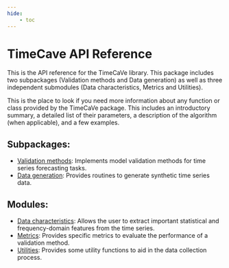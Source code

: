 ```yaml
---
hide:
    - toc
---
```


# TimeCave API Reference

This is the API reference for the TimeCaVe library. This package includes two subpackages (Validation methods and Data generation) as well as three independent submodules (Data characteristics, Metrics and Utilities).

This is the place to look if you need more information about any function or class provided by the TimeCaVe package. This includes an introductory summary, a detailed list of their parameters, a description of the algorithm (when applicable), and a few examples.

## Subpackages:
- [Validation methods](validation_methods/index.md): Implements model validation methods for time series forecasting tasks.
- [Data generation](data_generation/index.md): Provides routines to generate synthetic time series data.

## Modules:
- [Data characteristics](data_characteristics/index.md): Allows the user to extract important statistical and frequency-domain features from the time series.
- [Metrics](metrics/index.md): Provides specific metrics to evaluate the performance of a validation method.
- [Utilities](utils/index.md): Provides some utility functions to aid in the data collection process. 